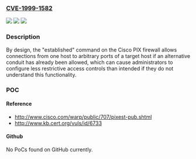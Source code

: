 ### [CVE-1999-1582](https://cve.mitre.org/cgi-bin/cvename.cgi?name=CVE-1999-1582)
![](https://img.shields.io/static/v1?label=Product&message=n%2Fa&color=blue)
![](https://img.shields.io/static/v1?label=Version&message=n%2Fa&color=blue)
![](https://img.shields.io/static/v1?label=Vulnerability&message=n%2Fa&color=brighgreen)

### Description

By design, the "established" command on the Cisco PIX firewall allows connections from one host to arbitrary ports of a target host if an alternative conduit has already been allowed, which can cause administrators to configure less restrictive access controls than intended if they do not understand this functionality.

### POC

#### Reference
- http://www.cisco.com/warp/public/707/pixest-pub.shtml
- http://www.kb.cert.org/vuls/id/6733

#### Github
No PoCs found on GitHub currently.

